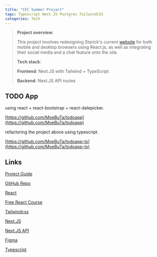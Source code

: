 ```yaml
---
title: "CFC Summer Project"
tags: Typescript Next.JS Postgres TailwindCSS
categories: Tech
---
```


>**Project overview**:
> 
> This project involves redesigning Starick's current [website](https://www.starick.org.au/) for both mobile and desktop browsers using React.js, as well as integrating their social media and a chat feature onto the site.
>
>**Tech stack**:
> 
>**Frontend**: Next.JS with Tailwind + TypeScript
> 
>**Backend**: Next.JS API routes



## TODO App

using react + react-bootstrap + react-datepicker.

[https://github.com/MoeBuTa/todoapp](https://github.com/MoeBuTa/todoapp)


refactoring the project above using typescript.

[https://github.com/MoeBuTa/todoapp-ts](https://github.com/MoeBuTa/todoapp-ts)


## Links

[Project Guide](https://codersforcauses.notion.site/Project-Guide-Summer-2023-24-441b84e233fb49408615c3db0c4aded5)

[GitHub Repo](https://github.com/codersforcauses/starick)

[React](https://react.dev/learn)

[Free React Course](https://scrimba.com/allcourses?price=free&topic=react)

[Tailwindcss](https://tailwindcss.com/)

[Next.JS](https://nextjs.org/docs)

[Next.JS API](https://nextjs.org/docs/pages/building-your-application/routing/api-routes)

[Figma]( https://www.figma.com/file/eNA06epSMBC9n79F4aF3Zs/Starick?type=design&node-id=0%3A286&mode=design&t=xswY503YxrO7zs0C-1)

[Typescript](https://www.tutorialspoint.com/typescript/typescript_basic_syntax.htm)

